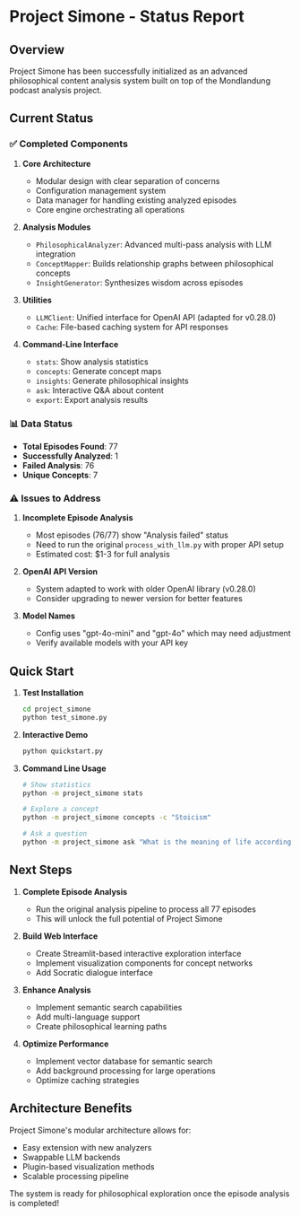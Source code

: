 # Project Simone - Status Report

## Overview
Project Simone has been successfully initialized as an advanced philosophical content analysis system built on top of the Mondlandung podcast analysis project.

## Current Status

### ✅ Completed Components
1. **Core Architecture**
   - Modular design with clear separation of concerns
   - Configuration management system
   - Data manager for handling existing analyzed episodes
   - Core engine orchestrating all operations

2. **Analysis Modules**
   - `PhilosophicalAnalyzer`: Advanced multi-pass analysis with LLM integration
   - `ConceptMapper`: Builds relationship graphs between philosophical concepts
   - `InsightGenerator`: Synthesizes wisdom across episodes

3. **Utilities**
   - `LLMClient`: Unified interface for OpenAI API (adapted for v0.28.0)
   - `Cache`: File-based caching system for API responses

4. **Command-Line Interface**
   - `stats`: Show analysis statistics
   - `concepts`: Generate concept maps
   - `insights`: Generate philosophical insights
   - `ask`: Interactive Q&A about content
   - `export`: Export analysis results

### 📊 Data Status
- **Total Episodes Found**: 77
- **Successfully Analyzed**: 1
- **Failed Analysis**: 76
- **Unique Concepts**: 7

### ⚠️ Issues to Address

1. **Incomplete Episode Analysis**
   - Most episodes (76/77) show "Analysis failed" status
   - Need to run the original `process_with_llm.py` with proper API setup
   - Estimated cost: $1-3 for full analysis

2. **OpenAI API Version**
   - System adapted to work with older OpenAI library (v0.28.0)
   - Consider upgrading to newer version for better features

3. **Model Names**
   - Config uses "gpt-4o-mini" and "gpt-4o" which may need adjustment
   - Verify available models with your API key

## Quick Start

1. **Test Installation**
   ```bash
   cd project_simone
   python test_simone.py
   ```

2. **Interactive Demo**
   ```bash
   python quickstart.py
   ```

3. **Command Line Usage**
   ```bash
   # Show statistics
   python -m project_simone stats
   
   # Explore a concept
   python -m project_simone concepts -c "Stoicism"
   
   # Ask a question
   python -m project_simone ask "What is the meaning of life according to the podcast?"
   ```

## Next Steps

1. **Complete Episode Analysis**
   - Run the original analysis pipeline to process all 77 episodes
   - This will unlock the full potential of Project Simone

2. **Build Web Interface**
   - Create Streamlit-based interactive exploration interface
   - Implement visualization components for concept networks
   - Add Socratic dialogue interface

3. **Enhance Analysis**
   - Implement semantic search capabilities
   - Add multi-language support
   - Create philosophical learning paths

4. **Optimize Performance**
   - Implement vector database for semantic search
   - Add background processing for large operations
   - Optimize caching strategies

## Architecture Benefits

Project Simone's modular architecture allows for:
- Easy extension with new analyzers
- Swappable LLM backends
- Plugin-based visualization methods
- Scalable processing pipeline

The system is ready for philosophical exploration once the episode analysis is completed!